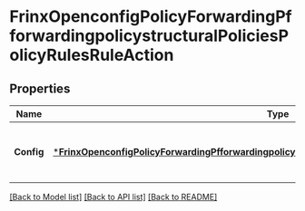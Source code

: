 # FrinxOpenconfigPolicyForwardingPfforwardingpolicystructuralPoliciesPolicyRulesRuleAction

## Properties
Name | Type | Description | Notes
------------ | ------------- | ------------- | -------------
**Config** | [***FrinxOpenconfigPolicyForwardingPfforwardingpolicystructuralPoliciesPolicyRulesRuleActionConfig**](frinx.openconfig.policy.forwarding.pfforwardingpolicystructural.policies.policy.rules.rule.action.Config.md) | Optional[Configuration parameters relating to the forwarding rule&#39;s action.] REF:Optional.empty | [optional] [default to null]

[[Back to Model list]](../README.md#documentation-for-models) [[Back to API list]](../README.md#documentation-for-api-endpoints) [[Back to README]](../README.md)


